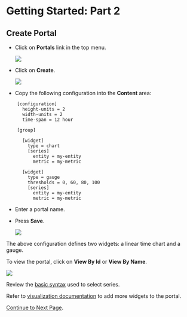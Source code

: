 # Getting Started: Part 2

## Create Portal

* Click on **Portals** link in the top menu.

  ![](./resources/getting-started-2_1.png)

* Click on **Create**.

  ![](./resources/getting-started-2_2.png)

* Copy the following configuration into the **Content** area:

```ls
    [configuration]
      height-units = 2
      width-units = 2
      time-span = 12 hour

    [group]

      [widget]
        type = chart
        [series]
          entity = my-entity
          metric = my-metric

      [widget]
        type = gauge
        thresholds = 0, 60, 80, 100
        [series]
          entity = my-entity
          metric = my-metric
```

* Enter a portal name.
* Press **Save**.

    ![](./resources/getting-started-2_3.png)

The above configuration defines two widgets: a linear time chart and a gauge.

To view the portal, click on **View By Id** or **View By Name**.

![](./resources/getting-started-2_4.png)

Review the [basic syntax](https://axibase.com/products/axibase-time-series-database/visualization/widgets/selecting-series/) used to select series.

Refer to [visualization documentation](https://axibase.com/products/axibase-time-series-database/visualization/) to add more widgets to the portal.

[Continue to Next Page](getting-started-3.md).
